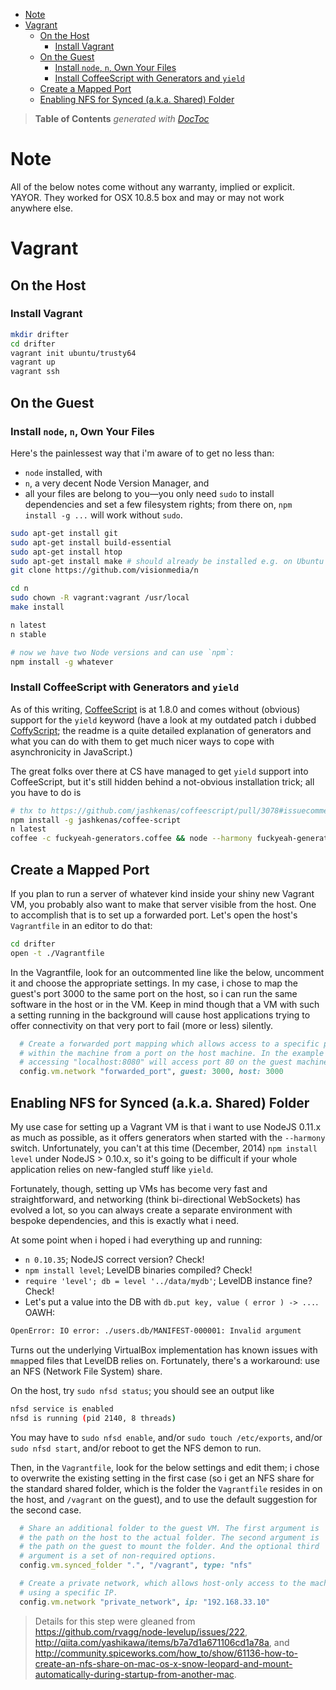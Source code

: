 

- [Note](#note)
- [Vagrant](#vagrant)
	- [On the Host](#on-the-host)
		- [Install Vagrant](#install-vagrant)
	- [On the Guest](#on-the-guest)
		- [Install `node`, `n`, Own Your Files](#install-node-n-own-your-files)
		- [Install CoffeeScript with Generators and `yield`](#install-coffeescript-with-generators-and-yield)
	- [Create a Mapped Port](#create-a-mapped-port)
	- [Enabling NFS for Synced (a.k.a. Shared) Folder](#enabling-nfs-for-synced-aka-shared-folder)

> **Table of Contents**  *generated with [DocToc](http://doctoc.herokuapp.com/)*


# Note

All of the below notes come without any warranty, implied or explicit. YAYOR. They worked for OSX 10.8.5
box and may or may not work anywhere else.

# Vagrant

## On the Host

### Install Vagrant

```bash
mkdir drifter
cd drifter
vagrant init ubuntu/trusty64
vagrant up
vagrant ssh
```


## On the Guest

### Install `node`, `n`, Own Your Files

Here's the painlessest way that i'm aware of to get no less than:

* `node` installed, with
* `n`, a very decent Node Version Manager, and
* all your files are belong to you—you only need `sudo` to install dependencies and set a few
	filesystem rights; from there on, `npm install -g ...` will work without `sudo`.

```bash
sudo apt-get install git
sudo apt-get install build-essential
sudo apt-get install htop
sudo apt-get install make # should already be installed e.g. on Ubuntu server
git clone https://github.com/visionmedia/n

cd n
sudo chown -R vagrant:vagrant /usr/local
make install

n latest
n stable

# now we have two Node versions and can use `npm`:
npm install -g whatever
```


### Install CoffeeScript with Generators and `yield`

As of this writing, [CoffeeScript](http://coffeescript.org/) is at 1.8.0 and comes without (obvious) support for
the `yield` keyword (have a look at my outdated patch i dubbed [CoffyScript](https://github.com/loveencounterflow/coffy-script);
the readme is a quite detailed explanation of generators and what you can do with them to get much nicer
ways to cope with asynchronicity in JavaScript.)

The great folks over there at CS have managed to get `yield` support into CoffeeScript, but it's still
hidden behind a not-obvious installation trick; all you have to do is

```bash
# thx to https://github.com/jashkenas/coffeescript/pull/3078#issuecomment-58415116
npm install -g jashkenas/coffee-script
n latest
coffee -c fuckyeah-generators.coffee && node --harmony fuckyeah-generators.js
```


## Create a Mapped Port

If you plan to run a server of whatever kind inside your shiny new Vagrant VM, you probably also want to
make that server visible from the host. One to accomplish that is to set up a forwarded port. Let's open
the host's `Vagrantfile` in an editor to do that:

```bash
cd drifter
open -t ./Vagrantfile
```

In the Vagrantfile, look for an outcommented line like the below, uncomment it and choose the appropriate
settings. In my case, i chose to map the guest's port 3000 to the same port on the host, so i can run
the same software in the host or in the VM. Keep in mind though that a VM with such a setting running
in the background will cause host applications trying to offer connectivity on that very port to fail (more
or less) silently.

```ruby
  # Create a forwarded port mapping which allows access to a specific port
  # within the machine from a port on the host machine. In the example below,
  # accessing "localhost:8080" will access port 80 on the guest machine.
  config.vm.network "forwarded_port", guest: 3000, host: 3000
```

## Enabling NFS for Synced (a.k.a. Shared) Folder

My use case for setting up a Vagrant VM is that i want to use NodeJS 0.11.x as much as possible, as it
offers generators when started with the `--harmony` switch. Unfortunately, you can't at this time (December,
2014) `npm install level` under NodeJS > 0.10.x, so it's going to be difficult if your whole application
relies on new-fangled stuff like `yield`.

Fortunately, though, setting up VMs has become very fast and straightforward, and networking (think
bi-directional WebSockets) has evolved a lot, so you can always create a separate environment with bespoke
dependencies, and this is exactly what i need.

At some point when i hoped i had everything up and running:

* `n 0.10.35`; NodeJS correct version? Check!
* `npm install level`; LevelDB binaries compiled? Check!
* `require 'level'; db = level '../data/mydb'`; LevelDB instance fine? Check!
* Let's put a value into the DB with `db.put key, value ( error ) -> ...`. OAWH:

```bash
OpenError: IO error: ./users.db/MANIFEST-000001: Invalid argument
```

Turns out the underlying VirtualBox implementation has known issues with `mmap`ped files that LevelDB
relies on. Fortunately, there's a workaround: use an NFS (Network File System) share.

On the host, try `sudo nfsd status`; you should see an output like

```bash
nfsd service is enabled
nfsd is running (pid 2140, 8 threads)
```

You may have to `sudo nfsd enable`, and/or `sudo touch /etc/exports`, and/or `sudo nfsd start`, and/or
reboot to get the NFS demon to run.

Then, in the `Vagrantfile`, look for the below settings and edit them; i chose to overwrite the existing
setting in the first case (so i get an NFS share for the standard shared folder, which is
the folder the `Vagrantfile` resides in on the host, and `/vagrant` on the guest), and to use the default
suggestion for the second case.

```ruby
  # Share an additional folder to the guest VM. The first argument is
  # the path on the host to the actual folder. The second argument is
  # the path on the guest to mount the folder. And the optional third
  # argument is a set of non-required options.
  config.vm.synced_folder ".", "/vagrant", type: "nfs"

  # Create a private network, which allows host-only access to the machine
  # using a specific IP.
  config.vm.network "private_network", ip: "192.168.33.10"

```

> Details for this step were gleaned from https://github.com/rvagg/node-levelup/issues/222,
> http://qiita.com/yashikawa/items/b7a7d1a671106cd1a78a, and
> http://community.spiceworks.com/how_to/show/61136-how-to-create-an-nfs-share-on-mac-os-x-snow-leopard-and-mount-automatically-during-startup-from-another-mac.




